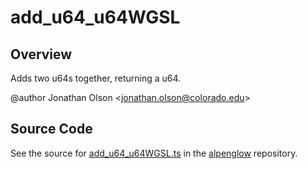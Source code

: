 # add_u64_u64WGSL

## Overview

Adds two u64s together, returning a u64.

@author Jonathan Olson &lt;jonathan.olson@colorado.edu&gt;



## Source Code

See the source for [add_u64_u64WGSL.ts](https://github.com/phetsims/alpenglow/blob/main/js/webgpu/wgsl/math/add_u64_u64WGSL.ts) in the [alpenglow](https://github.com/phetsims/alpenglow) repository.
